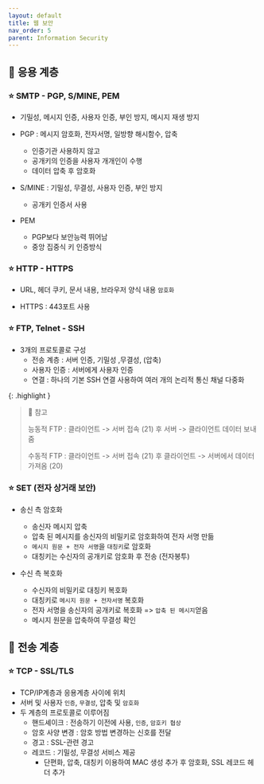 ```yaml
---
layout: default
title: 웹 보안
nav_order: 5
parent: Information Security
---
```




## 📑 응용 계층

### ⭐ SMTP - PGP, S/MINE, PEM

- 기밀성, 메시지 인증, 사용자 인증, 부인 방지, 메시지 재생 방지
- PGP : 메시지 암호화, 전자서명, 일방향 해시함수, 압축
  - 인증기관 사용하지 않고
  - 공개키의 인증을 사용자 개개인이 수행
  - 데이터 압축 후 암호화

- S/MINE : 기밀성, 무결성, 사용자 인증, 부인 방지
  - 공개키 인증서 사용

- PEM
  - PGP보다 보안능력 뛰어남
  - 중앙 집중식 키 인증방식




### ⭐ HTTP - HTTPS

- URL, 헤더 쿠키, 문서 내용, 브라우저 양식 내용 `암호화`

- HTTPS : 443포트 사용

  

### ⭐ FTP, Telnet - SSH

- 3개의 프로토콜로 구성
  - 전송 계층 : 서버 인증, 기밀성 ,무결성, (압축)
  - 사용자 인증 : 서버에게 사용자 인증
  - 연결 : 하나의 기본 SSH 연결 사용하여 여러 개의 논리적 통신 채널 다중화


{: .highlight }

> 🎈 참고
>
> 능동적 FTP : 클라이언트 -> 서버 접속 (21) 후 서버 -> 클라이언트 데이터 보내줌
>
> 수동적 FTP : 클라이언트 -> 서버 접속 (21) 후 클라이언트 -> 서버에서 데이터 가져옴 (20)



### ⭐ SET (전자 상거래 보안)

- 송신 측 암호화

  - 송신자 메시지 압축
  - 압축 된 메시지를 송신자의 비밀키로 암호화하여 전자 서명 만듦
  - `메시지 원문 + 전자 서명`을 `대칭키`로 암호화
  - 대칭키는 수신자의 공개키로 암호화 후 전송 (전자봉투)

- 수신 측 복호화

  - 수신자의 비밀키로 대칭키 복호화
  - 대칭키로 `메시지 원문 + 전자서명` 복호화
  - 전자 서명을 송신자의 공개키로 복호화 => `압축 된 메시지`얻음
  - 메시지 원문을 압축하여 무결성 확인

  

## 📑 전송 계층

### ⭐ TCP - SSL/TLS

- TCP/IP계층과 응용계층 사이에 위치
- 서버 및 사용자 `인증`, `무결성`, 압축 및 `암호화`
- 두 계층의 프로토콜로 이루어짐
  - 핸드셰이크 : 전송하기 이전에 사용, `인증`, `암호키 협상`
  - 암호 사양 변경 : 암호 방법 변경하는 신호를 전달
  - 경고 : SSL-관련 경고
  - 레코드 : 기밀성, 무결성 서비스 제공
    - 단편화, 압축, 대칭키 이용하여 MAC 생성 추가 후 암호화, SSL 레코드 헤더 추가
